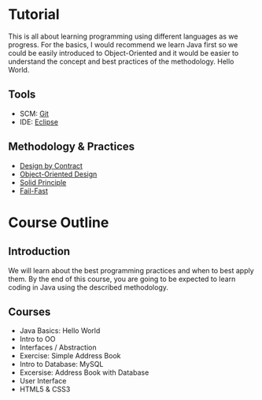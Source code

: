 # Tutorial

This is all about learning programming using different languages as we progress. For the basics, I would recommend we learn Java first so we could be easily introduced to Object-Oriented and it would be easier to understand the concept and best practices of the methodology.
Hello World.
## Tools
- SCM: [Git](https://github.com/shiorap/javatutorial)
- IDE: [Eclipse](https://www.eclipse.org/)

## Methodology & Practices
- [Design by Contract](https://en.wikipedia.org/wiki/Design_by_contract)
- [Object-Oriented Design](https://en.wikipedia.org/wiki/Object-oriented_design)
- [Solid Principle](https://en.wikipedia.org/wiki/SOLID_(object-oriented_design))
- [Fail-Fast](https://en.wikipedia.org/wiki/Fail-fast)

# Course Outline

## Introduction
We will learn about the best programming practices and when to best apply them. By the end of this course, you are going to be expected to learn coding in Java using the described methodology.

## Courses
- Java Basics: Hello World
- Intro to OO
- Interfaces / Abstraction
- Exercise: Simple Address Book 
- Intro to Database: MySQL
- Excersise: Address Book with Database
- User Interface
- HTML5 & CSS3


